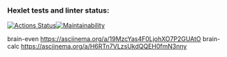 ### Hexlet tests and linter status:
[![Actions Status](https://github.com/slamix/js-starter-project-44/actions/workflows/hexlet-check.yml/badge.svg)](https://github.com/slamix/js-starter-project-44/actions)[![Maintainability](https://api.codeclimate.com/v1/badges/fd6badbb4b3190cd9f6a/maintainability)](https://codeclimate.com/github/slamix/js-starter-project-44/maintainability)

brain-even   https://asciinema.org/a/19MzcYas4F0LjohXO7P2GUAtO
brain-calc   https://asciinema.org/a/H6RTn7VLzsUkdQQEH0fmN3nny
